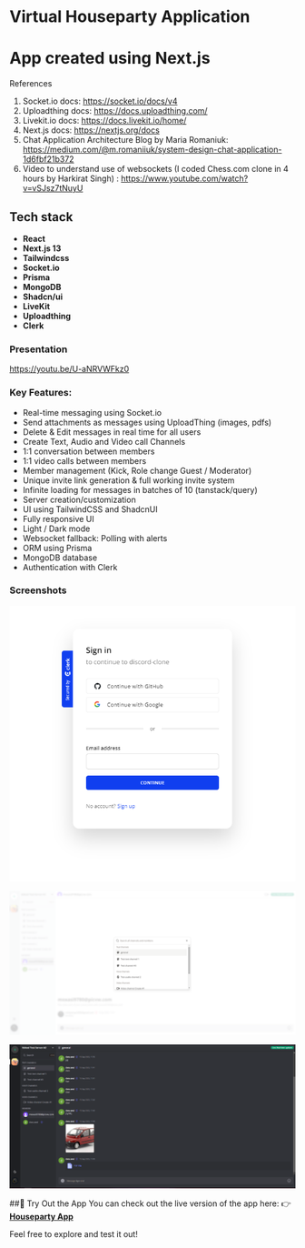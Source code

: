 
# Virtual Houseparty Application

# App created using Next.js
References
1.	 Socket.io docs: https://socket.io/docs/v4 
2.	 Uploadthing docs: https://docs.uploadthing.com/ 
3.	 Livekit.io docs: https://docs.livekit.io/home/ 
4.	 Next.js docs: https://nextjs.org/docs 
5.	 Chat Application Architecture Blog by Maria Romaniuk: https://medium.com/@m.romaniiuk/system-design-chat-application-1d6fbf21b372 
6.	 Video to understand use of websockets (I coded Chess.com clone in 4 hours by Harkirat Singh) : https://www.youtube.com/watch?v=vSJsz7tNuyU

## Tech stack

- **React**
- **Next.js 13**
- **Tailwindcss**
- **Socket.io**
- **Prisma**
- **MongoDB**
- **Shadcn/ui**
- **LiveKit**
- **Uploadthing**
- **Clerk**
 
### Presentation
https://youtu.be/U-aNRVWFkz0

### Key Features:

- Real-time messaging using Socket.io
- Send attachments as messages using UploadThing (images, pdfs)
- Delete & Edit messages in real time for all users
- Create Text, Audio and Video call Channels
- 1:1 conversation between members
- 1:1 video calls between members
- Member management (Kick, Role change Guest / Moderator)
- Unique invite link generation & full working invite system
- Infinite loading for messages in batches of 10 (tanstack/query)
- Server creation/customization
- UI using TailwindCSS and ShadcnUI
- Fully responsive UI
- Light / Dark mode
- Websocket fallback: Polling with alerts
- ORM using Prisma
- MongoDB database 
- Authentication with Clerk

### Screenshots

![App Screenshot](https://raw.githubusercontent.com/RiP3rQ/Discord-Clone-NextJs/main/screenshots/4.PNG)

![App Screenshot](https://raw.githubusercontent.com/RiP3rQ/Discord-Clone-NextJs/main/screenshots/2.PNG)

![App Screenshot](https://raw.githubusercontent.com/RiP3rQ/Discord-Clone-NextJs/main/screenshots/1.PNG)

##🚀 Try Out the App
You can check out the live version of the app here:
👉 [**Houseparty App**](https://housepartyapp-production.up.railway.app/)

Feel free to explore and test it out!
